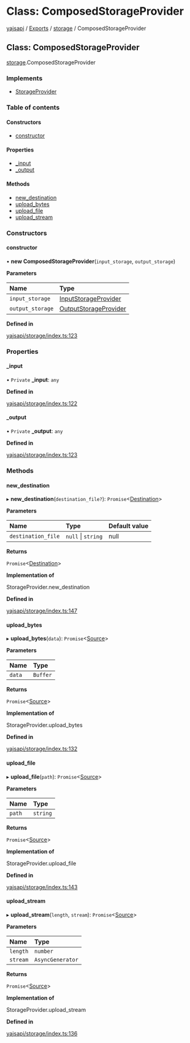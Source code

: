 # Class: ComposedStorageProvider

[yajsapi](../yajsapi.md) / [Exports](../modules/) / [storage](../modules/storage.md) / ComposedStorageProvider

## Class: ComposedStorageProvider

[storage](../modules/storage.md).ComposedStorageProvider

### Implements

* [StorageProvider](storage.storageprovider.md)

### Table of contents

#### Constructors

* [constructor](storage.composedstorageprovider.md#constructor)

#### Properties

* [\_input](storage.composedstorageprovider.md#_input)
* [\_output](storage.composedstorageprovider.md#_output)

#### Methods

* [new\_destination](storage.composedstorageprovider.md#new_destination)
* [upload\_bytes](storage.composedstorageprovider.md#upload_bytes)
* [upload\_file](storage.composedstorageprovider.md#upload_file)
* [upload\_stream](storage.composedstorageprovider.md#upload_stream)

### Constructors

#### constructor

• **new ComposedStorageProvider**\(`input_storage`, `output_storage`\)

**Parameters**

| Name | Type |
| :--- | :--- |
| `input_storage` | [InputStorageProvider](storage.inputstorageprovider.md) |
| `output_storage` | [OutputStorageProvider](storage.outputstorageprovider.md) |

**Defined in**

[yajsapi/storage/index.ts:123](https://github.com/golemfactory/yajsapi/blob/8f42a91/yajsapi/storage/index.ts#L123)

### Properties

#### \_input

• `Private` **\_input**: `any`

**Defined in**

[yajsapi/storage/index.ts:122](https://github.com/golemfactory/yajsapi/blob/8f42a91/yajsapi/storage/index.ts#L122)

#### \_output

• `Private` **\_output**: `any`

**Defined in**

[yajsapi/storage/index.ts:123](https://github.com/golemfactory/yajsapi/blob/8f42a91/yajsapi/storage/index.ts#L123)

### Methods

#### new\_destination

▸ **new\_destination**\(`destination_file?`\): `Promise`&lt;[Destination](storage.destination.md)&gt;

**Parameters**

| Name | Type | Default value |
| :--- | :--- | :--- |
| `destination_file` | `null` \| `string` | null |

**Returns**

`Promise`&lt;[Destination](storage.destination.md)&gt;

**Implementation of**

StorageProvider.new\_destination

**Defined in**

[yajsapi/storage/index.ts:147](https://github.com/golemfactory/yajsapi/blob/8f42a91/yajsapi/storage/index.ts#L147)

#### upload\_bytes

▸ **upload\_bytes**\(`data`\): `Promise`&lt;[Source](storage.source.md)&gt;

**Parameters**

| Name | Type |
| :--- | :--- |
| `data` | `Buffer` |

**Returns**

`Promise`&lt;[Source](storage.source.md)&gt;

**Implementation of**

StorageProvider.upload\_bytes

**Defined in**

[yajsapi/storage/index.ts:132](https://github.com/golemfactory/yajsapi/blob/8f42a91/yajsapi/storage/index.ts#L132)

#### upload\_file

▸ **upload\_file**\(`path`\): `Promise`&lt;[Source](storage.source.md)&gt;

**Parameters**

| Name | Type |
| :--- | :--- |
| `path` | `string` |

**Returns**

`Promise`&lt;[Source](storage.source.md)&gt;

**Implementation of**

StorageProvider.upload\_file

**Defined in**

[yajsapi/storage/index.ts:143](https://github.com/golemfactory/yajsapi/blob/8f42a91/yajsapi/storage/index.ts#L143)

#### upload\_stream

▸ **upload\_stream**\(`length`, `stream`\): `Promise`&lt;[Source](storage.source.md)&gt;

**Parameters**

| Name | Type |
| :--- | :--- |
| `length` | `number` |
| `stream` | `AsyncGenerator` |

**Returns**

`Promise`&lt;[Source](storage.source.md)&gt;

**Implementation of**

StorageProvider.upload\_stream

**Defined in**

[yajsapi/storage/index.ts:136](https://github.com/golemfactory/yajsapi/blob/8f42a91/yajsapi/storage/index.ts#L136)

